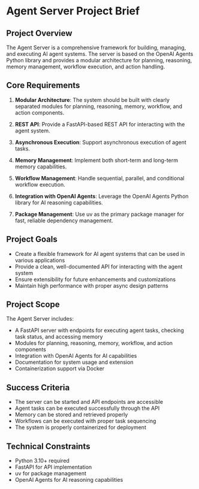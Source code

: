 # Agent Server Project Brief

## Project Overview

The Agent Server is a comprehensive framework for building, managing, and executing AI agent systems. The server is based on the OpenAI Agents Python library and provides a modular architecture for planning, reasoning, memory management, workflow execution, and action handling.

## Core Requirements

1. **Modular Architecture**: The system should be built with clearly separated modules for planning, reasoning, memory, workflow, and action components.

2. **REST API**: Provide a FastAPI-based REST API for interacting with the agent system.

3. **Asynchronous Execution**: Support asynchronous execution of agent tasks.

4. **Memory Management**: Implement both short-term and long-term memory capabilities.

5. **Workflow Management**: Handle sequential, parallel, and conditional workflow execution.

6. **Integration with OpenAI Agents**: Leverage the OpenAI Agents Python library for AI reasoning capabilities.

7. **Package Management**: Use uv as the primary package manager for fast, reliable dependency management.

## Project Goals

- Create a flexible framework for AI agent systems that can be used in various applications
- Provide a clean, well-documented API for interacting with the agent system
- Ensure extensibility for future enhancements and customizations
- Maintain high performance with proper async design patterns

## Project Scope

The Agent Server includes:

- A FastAPI server with endpoints for executing agent tasks, checking task status, and accessing memory
- Modules for planning, reasoning, memory, workflow, and action components
- Integration with OpenAI Agents for AI capabilities
- Documentation for system usage and extension
- Containerization support via Docker

## Success Criteria

- The server can be started and API endpoints are accessible
- Agent tasks can be executed successfully through the API
- Memory can be stored and retrieved properly
- Workflows can be executed with proper task sequencing
- The system is properly containerized for deployment

## Technical Constraints

- Python 3.10+ required
- FastAPI for API implementation
- uv for package management
- OpenAI Agents for AI reasoning capabilities 